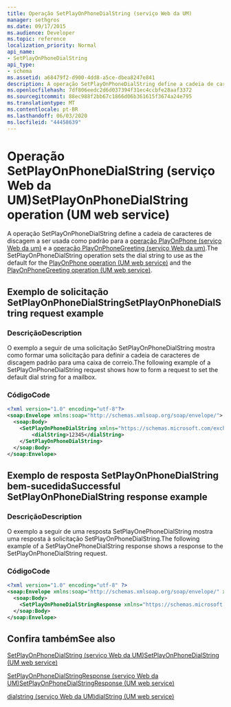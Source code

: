 ```yaml
---
title: Operação SetPlayOnPhoneDialString (serviço Web da UM)
manager: sethgros
ms.date: 09/17/2015
ms.audience: Developer
ms.topic: reference
localization_priority: Normal
api_name:
- SetPlayOnPhoneDialString
api_type:
- schema
ms.assetid: a68479f2-d900-4dd8-a5ce-dbea8247e841
description: A operação SetPlayOnPhoneDialString define a cadeia de caracteres de discagem a ser usada como padrão para a operação PlayOnPhone (serviço Web da UM) e a operação PlayOnPhoneGreeting (serviço Web da UM).
ms.openlocfilehash: 7df806eedc2d6d037394f31ec4ccbfe28aaf3372
ms.sourcegitcommit: 88ec988f2bb67c1866d06b361615f3674a24e795
ms.translationtype: MT
ms.contentlocale: pt-BR
ms.lasthandoff: 06/03/2020
ms.locfileid: "44458639"
---
```

# <a name="setplayonphonedialstring-operation-um-web-service"></a><span data-ttu-id="73332-103">Operação SetPlayOnPhoneDialString (serviço Web da UM)</span><span class="sxs-lookup"><span data-stu-id="73332-103">SetPlayOnPhoneDialString operation (UM web service)</span></span>

<span data-ttu-id="73332-104">A operação SetPlayOnPhoneDialString define a cadeia de caracteres de discagem a ser usada como padrão para a [operação PlayOnPhone (serviço Web da um)](playonphone-operation-um-web-service.md) e a [operação PlayOnPhoneGreeting (serviço Web da um)](playonphonegreeting-operation-um-web-service.md).</span><span class="sxs-lookup"><span data-stu-id="73332-104">The SetPlayOnPhoneDialString operation sets the dial string to use as the default for the [PlayOnPhone operation (UM web service)](playonphone-operation-um-web-service.md) and the [PlayOnPhoneGreeting operation (UM web service)](playonphonegreeting-operation-um-web-service.md).</span></span>
  
## <a name="setplayonphonedialstring-request-example"></a><span data-ttu-id="73332-105">Exemplo de solicitação SetPlayOnPhoneDialString</span><span class="sxs-lookup"><span data-stu-id="73332-105">SetPlayOnPhoneDialString request example</span></span>

### <a name="description"></a><span data-ttu-id="73332-106">Descrição</span><span class="sxs-lookup"><span data-stu-id="73332-106">Description</span></span>

<span data-ttu-id="73332-107">O exemplo a seguir de uma solicitação SetPlayOnPhoneDialString mostra como formar uma solicitação para definir a cadeia de caracteres de discagem padrão para uma caixa de correio.</span><span class="sxs-lookup"><span data-stu-id="73332-107">The following example of a SetPlayOnPhoneDialString request shows how to form a request to set the default dial string for a mailbox.</span></span>
  
### <a name="code"></a><span data-ttu-id="73332-108">Código</span><span class="sxs-lookup"><span data-stu-id="73332-108">Code</span></span>

```XML
<?xml version="1.0" encoding="utf-8"?>
<soap:Envelope xmlns:soap="http://schemas.xmlsoap.org/soap/envelope/">
  <soap:Body>
    <SetPlayOnPhoneDialString xmlns="https://schemas.microsoft.com/exchange/services/2006/messages">
        <dialString>12345</dialString>
    </SetPlayOnPhoneDialString>
  </soap:Body>
</soap:Envelope>
```

## <a name="successful-setplayonphonedialstring-response-example"></a><span data-ttu-id="73332-109">Exemplo de resposta SetPlayOnPhoneDialString bem-sucedida</span><span class="sxs-lookup"><span data-stu-id="73332-109">Successful SetPlayOnPhoneDialString response example</span></span>

### <a name="description"></a><span data-ttu-id="73332-110">Descrição</span><span class="sxs-lookup"><span data-stu-id="73332-110">Description</span></span>

<span data-ttu-id="73332-111">O exemplo a seguir de uma resposta SetPlayOnePhoneDialString mostra uma resposta à solicitação SetPlayOnPhoneDialString.</span><span class="sxs-lookup"><span data-stu-id="73332-111">The following example of a SetPlayOnePhoneDialString response shows a response to the SetPlayOnPhoneDialString request.</span></span>
  
### <a name="code"></a><span data-ttu-id="73332-112">Código</span><span class="sxs-lookup"><span data-stu-id="73332-112">Code</span></span>

```XML
<?xml version="1.0" encoding="utf-8" ?> 
<soap:Envelope xmlns:soap="http://schemas.xmlsoap.org/soap/envelope/" xmlns:xsi="http://www.w3.org/2001/XMLSchema-instance" xmlns:xsd="http://www.w3.org/2001/XMLSchema">
  <soap:Body>
    <SetPlayOnPhoneDialStringResponse xmlns="https://schemas.microsoft.com/exchange/services/2006/messages" /> 
  </soap:Body>
</soap:Envelope>
```

## <a name="see-also"></a><span data-ttu-id="73332-113">Confira também</span><span class="sxs-lookup"><span data-stu-id="73332-113">See also</span></span>



[<span data-ttu-id="73332-114">SetPlayOnPhoneDialString (serviço Web da UM)</span><span class="sxs-lookup"><span data-stu-id="73332-114">SetPlayOnPhoneDialString (UM web service)</span></span>](setplayonphonedialstring-um-web-service.md)
  
[<span data-ttu-id="73332-115">SetPlayOnPhoneDialStringResponse (serviço Web da UM)</span><span class="sxs-lookup"><span data-stu-id="73332-115">SetPlayOnPhoneDialStringResponse (UM web service)</span></span>](setplayonphonedialstringresponse-um-web-service.md)
  
[<span data-ttu-id="73332-116">dialstring (serviço Web da UM)</span><span class="sxs-lookup"><span data-stu-id="73332-116">dialString (UM web service)</span></span>](dialstring-um-web-service.md)

